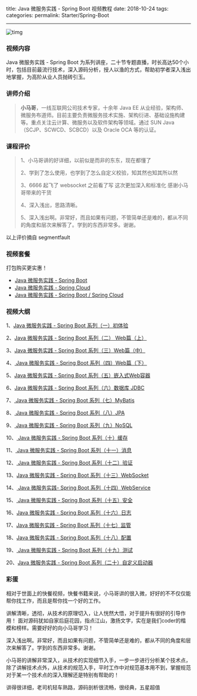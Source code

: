 title: Java 微服务实践 - Spring Boot 视频教程
date: 2018-10-24
tags:
categories:
permalink: Starter/Spring-Boot

---

![timg](https://ws3.sinaimg.cn/large/006tNc79gy1fp0ts4i1hfj30id08t3yn.jpg)

### 视频内容

Java 微服务实践 - Spring Boot 为系列讲座，二十节专题直播，时长高达50个小时，包括目前最流行技术，深入源码分析，授人以渔的方式，帮助初学者深入浅出地掌握，为高阶从业人员抛砖引玉。

### 讲师介绍

> **小马哥**，一线互联网公司技术专家，十余年 Java EE 从业经验，架构师、微服务布道师。目前主要负责微服务技术实施、架构衍进、基础设施构建等。重点关注云计算、微服务以及软件架构等领域。通过 SUN Java（SCJP、SCWCD、SCBCD）以及 Oracle OCA 等的认证。

### 课程评价

> 1、小马哥讲的好详细，以前似是而非的东东，现在都懂了  
> 
> 2、学到了怎么使用，也学到了怎么自定义校验，知其然也知其所以然
> 
> 3、6666 起飞了 websocket 之前看了写 这次更加深入和标准化 感谢小马哥带来的干货  
> 
> 4、深入浅出，思路清晰。  
> 
> 5、深入浅出啊。非常好，而且如果有问题，不管简单还是难的，都从不同的角度和层次来解答了。学到的东西非常多。谢谢。  

以上评价摘自 segmentfault

### 视频套餐

打包购买更实惠！

* [Java 微服务实践 - Spring Boot](https://segmentfault.com/ls/1650000011063780?r=bPN0Ir)
* [Java 微服务实践 - Spring Cloud](https://segmentfault.com/ls/1650000011386794?r=bPN0Ir)
* [Java 微服务实践 - Spring Boot / Spring Cloud](https://segmentfault.com/ls/1650000011387052?r=bPN0Ir)

### 视频大纲

1、[Java 微服务实践 - Spring Boot 系列（一）初体验](https://segmentfault.com/l/1500000009515571?r=bPN0Ir)

2、[Java 微服务实践 - Spring Boot 系列（二） Web篇（上）](https://segmentfault.com/l/1500000009659111?r=bPN0Ir)

3、[Java 微服务实践 - Spring Boot 系列（三）Web篇（中）](https://segmentfault.com/l/1500000009767025?r=bPN0Ir)

4、[ Java 微服务实践 - Spring Boot 系列（四）Web篇（下）](https://segmentfault.com/l/1500000009830944?r=bPN0Ir)

5、[Java 微服务实践 - Spring Boot 系列（五）嵌入式Web容器](https://segmentfault.com/l/1500000009844304?r=bPN0Ir)

6、[Java 微服务实践 - Spring Boot 系列（六）数据库 JDBC](https://segmentfault.com/l/1500000009904190?r=bPN0Ir)

7、[ Java 微服务实践 - Spring Boot 系列（七）MyBatis](https://segmentfault.com/l/1500000009952220?r=bPN0Ir)

8、[ Java 微服务实践 - Spring Boot 系列（八）JPA](https://segmentfault.com/l/1500000009952527?r=bPN0Ir)

9、[ Java 微服务实践 - Spring Boot 系列（九）NoSQL](https://segmentfault.com/l/1500000009957330?r=bPN0Ir)

10、[ Java 微服务实践 - Spring Boot 系列（十）缓存](https://segmentfault.com/l/1500000009970812?r=bPN0Ir)

11、[ Java 微服务实践 - Spring Boot 系列（十一）消息](https://segmentfault.com/l/1500000009971600?r=bPN0Ir)

12、[ Java 微服务实践 - Spring Boot 系列（十二）验证](https://segmentfault.com/l/1500000009971716?r=bPN0Ir)

13、[Java 微服务实践 - Spring Boot 系列（十三）WebSocket](https://segmentfault.com/l/1500000009971764?r=bPN0Ir)

14、[ Java 微服务实践- Spring Boot 系列（十四）WebService](https://segmentfault.com/l/1500000009978309?r=bPN0Ir)

15、[ Java 微服务实践 - Spring Boot 系列（十五）安全](https://segmentfault.com/l/1500000009978481?r=bPN0Ir)

16、[Java 微服务实践 - Spring Boot 系列（十六）日志](https://segmentfault.com/l/1500000009978585?r=bPN0Ir)

17、[Java 微服务实践 - Spring Boot 系列（十七）监管](https://segmentfault.com/l/1500000009978661?r=bPN0Ir)

18、[Java 微服务实践 - Spring Boot 系列（十八）配置](https://segmentfault.com/l/1500000009978729?r=bPN0Ir)

19、[ Java 微服务实践 - Spring Boot 系列（十九）测试](https://segmentfault.com/l/1500000009978826?r=bPN0Ir)

20、[Java 微服务实践 - Spring Boot 系列（二十）自定义启动器](https://segmentfault.com/l/1500000009978904?r=bPN0Ir)

### 彩蛋

相对于世面上的快餐视频，快餐书籍来说，小马哥讲的很入微，好好的不不仅仅能帮你找工作，而且是帮你找一个好的工作。 
 
讲解清晰，透彻，从技术的原理切入，让人恍然大悟，对于提升有很好的引导作用！
面对源码犹如自家后庭花园，指点江山，激扬文字，实在是我们coder的楷模和榜样。需要好好的向小马哥学习！  

深入浅出啊。非常好，而且如果有问题，不管简单还是难的，都从不同的角度和层次来解答了。学到的东西非常多。谢谢。  

小马哥的讲解非常深入，从技术的实现细节入手，一步一步进行分析某个技术点，除了讲解技术点外，从技术的规范入手，平时工作中对规范基本用不到，掌握规范对于某一个技术点的深入理解还是特别有帮助的！  

讲得很详细，老司机轻车熟路，源码剖析很流畅，很经典，五星超值

